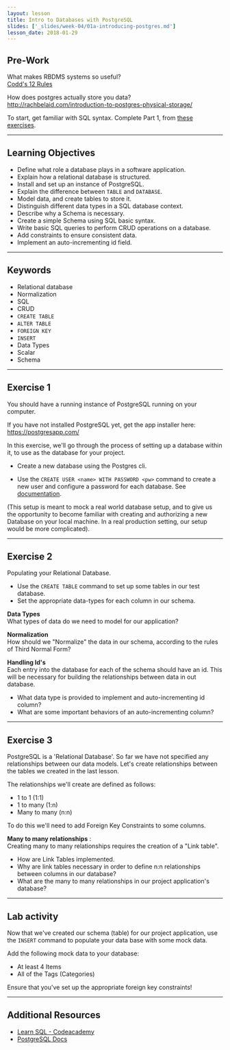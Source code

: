 ```yaml
---
layout: lesson
title: Intro to Databases with PostgreSQL
slides: ['_slides/week-04/01a-introducing-postgres.md']
lesson_date: 2018-01-29
---
```


## Pre-Work

What makes RBDMS systems so useful? <br/>
[Codd's 12 Rules](http://www.idc-online.com/technical_references/pdfs/information_technology/Codd_12_Rules.pdf)

How does postgres actually store you data? <br/>
http://rachbelaid.com/introduction-to-postgres-physical-storage/

To start, get familiar with SQL syntax. Complete Part 1, from [these exercises](https://www.pgexercises.com/questions/basic/).

---

## Learning Objectives

* Define what role a database plays in a software application.
* Explain how a relational database is structured.
* Install and set up an instance of PostgreSQL.
* Explain the difference between `TABLE` and `DATABASE`.
* Model data, and create tables to store it.
* Distinguish different data types in a SQL database context.
* Describe why a Schema is necessary.
* Create a simple Schema using SQL basic syntax.
* Write basic SQL queries to perform CRUD operations on a database.
* Add constraints to ensure consistent data.
* Implement an auto-incrementing id field.

---

## Keywords

* Relational database
* Normalization
* SQL
* CRUD
* `CREATE TABLE`
* `ALTER TABLE`
* `FOREIGN KEY`
* `INSERT`
* Data Types
* Scalar
* Schema

---

## Exercise 1

You should have a running instance of PostgreSQL running on your computer.

If you have not installed PostgreSQL yet, get the app installer here: https://postgresapp.com/

In this exercise, we'll go through the process of setting up a database within it, to use as the database for your project.

* Create a new database using the Postgres cli.

* Use the `CREATE USER <name> WITH PASSWORD <pw>` command to create a new user and configure a password for each database.
  See [documentation](https://www.postgresql.org/docs/9.6/static/sql-createuser.html).

(This setup is meant to mock a real world database setup, and to give us the opportunity to become familiar with
creating and authorizing a new Database on your local machine. In a real production setting, our setup would be more complicated).

---

## Exercise 2

Populating your Relational Database.

* Use the `CREATE TABLE` command to set up some tables in our test database.
* Set the appropriate data-types for each column in our schema.

**Data Types** <br/>
What types of data do we need to model for our application?

**Normalization** <br/>
How should we "Normalize" the data in our schema, according to the rules of Third Normal Form?

**Handling Id's** <br/>
Each entry into the database for each of the schema should have an id. This will be necessary for building
the relationships between data in out database.

* What data type is provided to implement and auto-incrementing id column?
* What are some important behaviors of an auto-incrementing column?

---

## Exercise 3

PostgreSQL is a 'Relational Database'. So far we have not specified any relationships between our data models.
Let's create relationships between the tables we created in the last lesson.

The relationships we'll create are defined as follows:

* 1 to 1 (1:1)
* 1 to many (1:n)
* Many to many (n:n)

To do this we'll need to add Foreign Key Constraints to some columns.

**Many to many relationships** :<br/>
Creating many to many relationships requires the creation of a "Link table".

* How are Link Tables implemented.
* Why are link tables necessary in order to define n:n relationships between columns in our database?
* What are the many to many relationships in our project application's database?

---

## Lab activity

Now that we've created our schema (table) for our project application, use the `INSERT` command to populate your data base with some mock data.

Add the following mock data to your database:

* At least 4 Items
* All of the Tags (Categories)

Ensure that you've set up the appropriate foreign key constraints!

---

## Additional Resources

* [Learn SQL - Codeacademy](https://www.codecademy.com/learn/learn-sql)
* [PostgreSQL Docs](http://www.postgresql.org/docs/9.6)
